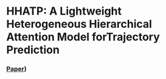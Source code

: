 # HHATP: A Lightweight Heterogeneous Hierarchical Attention Model forTrajectory Prediction
### [Paper](https://link.springer.com/chapter/10.1007/978-981-97-8792-0_9)) 
